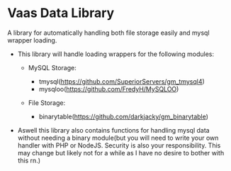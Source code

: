 # Vaas Data Library
A library for automatically handling both file storage easily and mysql wrapper loading.

- This library will handle loading wrappers for the following modules:
    - MySQL Storage:
        - tmysql(https://github.com/SuperiorServers/gm_tmysql4)
        - mysqloo(https://github.com/FredyH/MySQLOO)
    
    - File Storage:
        - binarytable(https://github.com/darkjacky/gm_binarytable)
        
        
- Aswell this library also contains functions for handling mysql data without needing a binary module(but you will need to write your own handler with PHP or NodeJS. Security is also your responsibility. This may change but likely not for a while as I have no desire to bother with this rn.)
